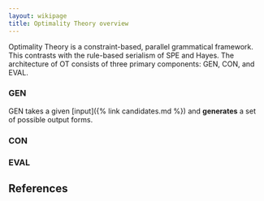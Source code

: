 ```yaml
---
layout: wikipage
title: Optimality Theory overview
---
```


Optimality Theory is a constraint-based, parallel grammatical framework. This contrasts with the rule-based serialism of SPE and Hayes. The architecture of OT consists of three primary components: GEN, CON, and EVAL.

### GEN

GEN takes a given [input]({% link candidates.md %}) and **generates** a set of possible output forms. 

### CON

### EVAL


## References